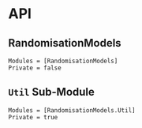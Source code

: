 # API

## RandomisationModels

```@autodocs
Modules = [RandomisationModels]
Private = false
```

## `Util` Sub-Module

```@autodocs
Modules = [RandomisationModels.Util]
Private = true
```